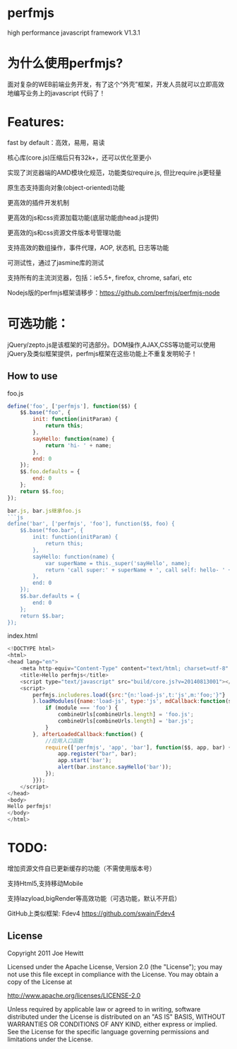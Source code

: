 perfmjs
=======
high performance javascript framework  V1.3.1

为什么使用perfmjs?　
=======
面对复杂的WEB前端业务开发，有了这个“外壳”框架，开发人员就可以立即高效地编写业务上的javascript 代码了！

Features:
=======
fast by default：高效，易用，易读

核心库(core.js)压缩后只有32k+，还可以优化至更小

实现了浏览器端的AMD模块化规范，功能类似require.js, 但比require.js更轻量

原生态支持面向对象(object-oriented)功能

更高效的插件开发机制

更高效的js和css资源加载功能(底层功能由head.js提供)

更高效的js和css资源文件版本号管理功能

支持高效的数组操作，事件代理，AOP, 状态机, 日志等功能

可测试性，通过了jasmine库的测试

支持所有的主流浏览器，包括：ie5.5+, firefox, chrome, safari, etc

Nodejs版的perfmjs框架请移步：https://github.com/perfmjs/perfmjs-node

可选功能：
=======
jQuery/zepto.js是该框架的可选部分。DOM操作,AJAX,CSS等功能可以使用jQuery及类似框架提供，perfmjs框架在这些功能上不重复发明轮子！


How to use
-------
foo.js
```js
define('foo', ['perfmjs'], function($$) {
    $$.base("foo", {
        init: function(initParam) {
            return this;
        },
        sayHello: function(name) {
            return 'hi- ' + name;
        },
        end: 0
    });
    $$.foo.defaults = {
        end: 0
    };
    return $$.foo;
});

bar.js, bar.js继承foo.js
```js
define('bar', ['perfmjs', 'foo'], function($$, foo) {
    $$.base("foo.bar", {
        init: function(initParam) {
            return this;
        },
        sayHello: function(name) {
            var superName = this._super('sayHello', name);
            return 'call super:' + superName + ', call self: hello- ' + name;
        },
        end: 0
    });
    $$.bar.defaults = {
        end: 0
    };
    return $$.bar;
});
```

index.html
```js
<!DOCTYPE html>
<html>
<head lang="en">
    <meta http-equiv="Content-Type" content="text/html; charset=utf-8" />
    <title>Hello perfmjs</title>
    <script type="text/javascript" src="build/core.js?v=20140813001"></script>
    <script>
        perfmjs.includeres.load({src:"{n:'load-js',t:'js',m:'foo;'}"}
        ).loadModules({name:'load-js', type:'js', mdCallback:function(source, module, combineUrls) {
            if (module === 'foo') {
                combineUrls[combineUrls.length] = 'foo.js';
                combineUrls[combineUrls.length] = 'bar.js';
            }
        }, afterLoadedCallback:function() {
            //应用入口函数
            require(['perfmjs', 'app', 'bar'], function($$, app, bar) {
                app.register("bar", bar);
                app.start('bar');
                alert(bar.instance.sayHello('bar'));
            });
        }});
    </script>
</head>
<body>
Hello perfmjs!
</body>
</html>
```

TODO:
=======
增加资源文件自已更新缓存的功能（不需使用版本号）

支持Html5,支持移动Mobile

支持lazyload,bigRender等高效功能（可选功能，默认不开启）

GitHub上类似框架: Fdev4  https://github.com/swain/Fdev4


License
-------

Copyright 2011 Joe Hewitt

Licensed under the Apache License, Version 2.0 (the "License");
you may not use this file except in compliance with the License.
You may obtain a copy of the License at

   http://www.apache.org/licenses/LICENSE-2.0

Unless required by applicable law or agreed to in writing, software
distributed under the License is distributed on an "AS IS" BASIS,
WITHOUT WARRANTIES OR CONDITIONS OF ANY KIND, either express or implied.
See the License for the specific language governing permissions and
limitations under the License.